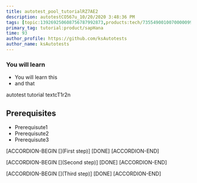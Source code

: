```yaml
---
title: autotest_pool_tutorialRZ7AE2
description: autotestCO567u_10/20/2020 3:48:36 PM
tags: [topic:139269250608756787992873,products:tech/73554900100700000996,tutorial:experience/advanced]
primary_tag: tutorial:product/sapHana
time: 93
author_profile: https://github.com/ksAutotests
author_name: ksAutotests
---
```

### You will learn
- You will learn this
- and that

autotest tutorial textcT1r2n

## Prerequisites
- Prerequisute1
- Prerequisute2
- Prerequisute3

[ACCORDION-BEGIN [](First step)]
[DONE]
[ACCORDION-END]

[ACCORDION-BEGIN [](Second step)]
[DONE]
[ACCORDION-END]

[ACCORDION-BEGIN [](Third step)]
[DONE]
[ACCORDION-END]

